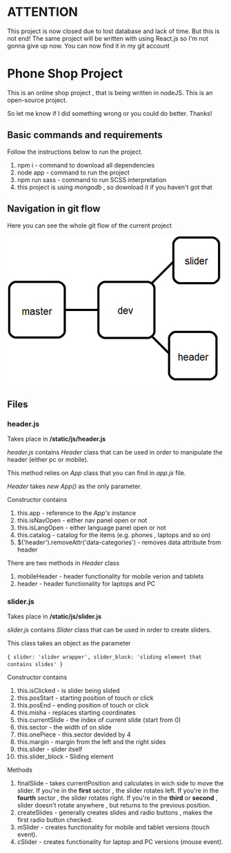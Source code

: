 # ATTENTION

This project is now closed due to lost database and lack of time. But this is not end!
The same project will be written with using React.js so I'm not gonna give up now.
You can now find it in my git account

# Phone Shop Project

This is an online shop project , that is being written in nodeJS. This is an open-source project.

So let me know if I did something wrong or you could do better. Thanks!

## Basic commands and requirements

Follow the instructions below to run the project.

1. npm i - command to download all dependencies
2. node app - command to run the project
3. npm run sass - command to run SCSS interpretation
4. this project is using *mongodb* , so download it if you haven't got that

## Navigation in git flow

Here you can see the whole git flow of the current project

![The git flow itself](/static/img/files/gitFlow.png "git flow")

## Files

### header.js

Takes place in **/static/js/header.js**

*header.js* contains *Header* class that can be used in order to manipulate the header (either pc or mobile).

This method relies on *App* class that you can find in *app.js* file.

*Header* takes *new App()* as the only parameter.

Constructor contains

1. this.app - reference to the *App's* instance
2. this.isNavOpen - either nav panel open or not
3. this.isLangOpen - either language panel open or not
4. this.catalog - catalog for the items (e.g. phones , laptops and so on)
5. $('header').removeAttr('data-categories') - removes data attribute from header

There are two methods in *Header* class
1. mobileHeader - header functionality for mobile verion and tablets
2. header - header functionality for laptops and PC

### slider.js

Takes place in **/static/js/slider.js**

*slider.js* contains *Slider* class that can be used in order to create sliders.

This class takes an object as the parameter

`
{
  slider: 'slider wrapper',
  slider_block: 'sliding element that contains slides'
}
`

Constructor contains

1. this.isClicked - is slider being slided
2. this.posStart - starting position of touch or click
2. this.posEnd - ending position of touch or click
3. this.misha - replaces starting coordinates
4. this.currentSlide - the index of current slide (start from 0)
5. this.sector - the width of on slide
6. this.onePiece - this.sector devided by 4
7. this.margin - margin from the left and the right sides
8. this.slider - slider itself
9. this.slider_block - Sliding element

Methods

1. finalSlide - takes currentPosition and calculates in wich side to move the slider. If you're in the **first** sector , the slider rotates left. If you're in the **fourth** sector , the slider rotates right. If you're in the **third** or **second** , slider doesn't rotate anywhere , but returns to the previous position. 
2. createSlides - generally creates slides and radio buttons , makes the first radio button checked.
3. mSlider - creates functionality for mobile and tablet versions (touch event).
4. cSlider - creates functionality for laptop and PC versions (mouse event).
